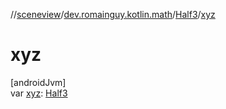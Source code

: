 //[sceneview](../../../index.md)/[dev.romainguy.kotlin.math](../index.md)/[Half3](index.md)/[xyz](xyz.md)

# xyz

[androidJvm]\
var [xyz](xyz.md): [Half3](index.md)
